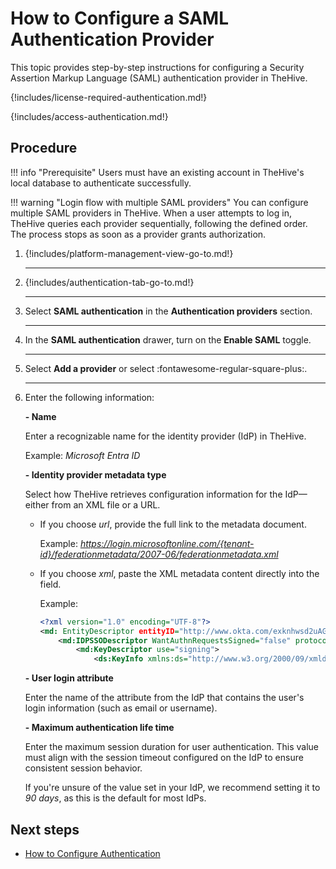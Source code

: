 # How to Configure a SAML Authentication Provider

This topic provides step-by-step instructions for configuring a Security Assertion Markup Language (SAML) authentication provider in TheHive.

{!includes/license-required-authentication.md!}

{!includes/access-authentication.md!}

## Procedure

!!! info "Prerequisite"
    Users must have an existing account in TheHive's local database to authenticate successfully.

!!! warning "Login flow with multiple SAML providers"
    You can configure multiple SAML providers in TheHive. When a user attempts to log in, TheHive queries each provider sequentially, following the defined order. The process stops as soon as a provider grants authorization.

1. {!includes/platform-management-view-go-to.md!}

    ---

2. {!includes/authentication-tab-go-to.md!}

    ---

3. Select **SAML authentication** in the **Authentication providers** section.

    ---

4. In the **SAML authentication** drawer, turn on the **Enable SAML** toggle.

    ---

5. Select **Add a provider** or select :fontawesome-regular-square-plus:.

    ---

6. Enter the following information:

    **- Name**

    Enter a recognizable name for the identity provider (IdP) in TheHive.

    Example: *Microsoft Entra ID*

    **- Identity provider metadata type**

    Select how TheHive retrieves configuration information for the IdP—either from an XML file or a URL.

    * If you choose *url*, provide the full link to the metadata document.
    
        Example: *https://login.microsoftonline.com/{tenant-id}/federationmetadata/2007-06/federationmetadata.xml*

    * If you choose *xml*, paste the XML metadata content directly into the field.
    
        Example: 

        ``` xml
        <?xml version="1.0" encoding="UTF-8"?>
        <md: EntityDescriptor entityID="http://www.okta.com/exknhwsd2uAGUSK66696"               xmlns="urn:oasis:names:tc:SAML:2.0:metadata">
            <md:IDPSSODescriptor WantAuthnRequestsSigned="false" protocolSupportEnumeration="urn:oasis:names:tc:SAML:2.0:protocol">
                <md:KeyDescriptor use="signing">
                    <ds:KeyInfo xmlns:ds="http://www.w3.org/2000/09/xmldsig#">
        ```

    **- User login attribute**

    Enter the name of the attribute from the IdP that contains the user's login information (such as email or username).

    **- Maximum authentication life time**

    Enter the maximum session duration for user authentication. This value must align with the session timeout configured on the IdP to ensure consistent session behavior.

    If you're unsure of the value set in your IdP, we recommend setting it to *90 days*, as this is the default for most IdPs.

## Next steps

* [How to Configure Authentication](configure-authentication.md)